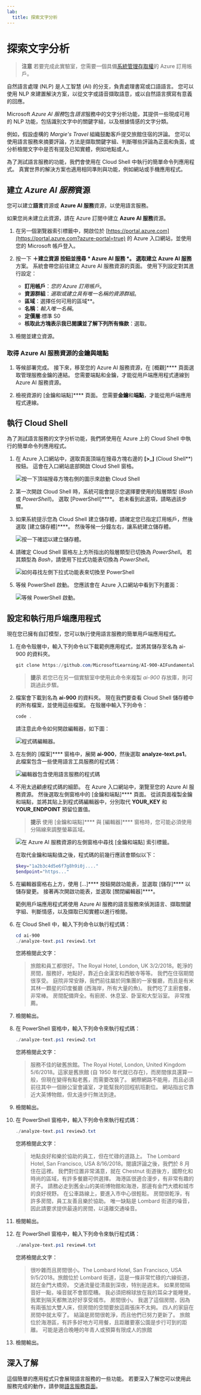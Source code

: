 ```yaml
---
lab:
  title: 探索文字分析
---
```


# 探索文字分析

> **注意** 若要完成此實驗室，您需要一個具備[系統管理存取權](https://azure.microsoft.com/free?azure-portal=true)的 Azure 訂用帳戶。

自然語言處理 (NLP) 是人工智慧 (AI) 的分支，負責處理書寫或口語語言。 您可以使用 NLP 來建置解決方案，以從文字或語音擷取語意，或以自然語言撰寫有意義的回應。

Microsoft *Azure AI 服務*包含*語言*服務中的文字分析功能，其提供一些現成可用的 NLP 功能，包括識別文字中的關鍵字組，以及根據情感的文字分類。

例如，假設虛構的 *Margie's Travel* 組織鼓勵客戶提交旅館住宿的評論。 您可以使用語言服務來摘要評論，方法是擷取關鍵字組、判斷哪些評論為正面和負面，或分析檢閱文字中是否有提及已知實體，例如地點或人。

為了測試語言服務的功能，我們會使用在 Cloud Shell 中執行的簡單命令列應用程式。 真實世界的解決方案也適用相同準則與功能，例如網站或手機應用程式。

## 建立 *Azure AI 服務*資源

您可以建立**語言**資源或 **Azure AI 服務**資源，以使用語言服務。

如果您尚未建立此資源，請在 Azure 訂閱中建立 **Azure AI 服務**資源。

1. 在另一個瀏覽器索引標籤中，開啟位於 [https://portal.azure.com](https://portal.azure.com?azure-portal=true) 的 Azure 入口網站，並使用您的 Microsoft 帳戶登入。

1. 按一下 **＋建立資源 **按鈕並搜尋  * Azure AI 服務 *。 選取**建立** **Azure AI 服務**方案。 系統會帶您前往建立 Azure AI 服務資源的頁面。 使用下列設定對其進行設定：
    - **訂用帳戶**：*您的 Azure 訂用帳戶*。
    - **資源群組**：*選取或建立具有唯一名稱的資源群組*。
    - **區域**：選擇任何可用的區域**。
    - **名稱**：*輸入唯一名稱*。
    - **定價層**:標準 S0
    - **核取此方塊表示我已閱讀並了解下列所有條款**：選取。

1. 檢閱並建立資源。

### 取得 Azure AI 服務資源的金鑰與端點

1. 等候部署完成。 接下來，移至您的 Azure AI 服務資源，在 [概觀]**** 頁面選取管理服務金鑰的連結。 您需要端點和金鑰，才能從用戶端應用程式連線到 Azure AI 服務資源。

1. 檢視資源的 [金鑰和端點]**** 頁面。 您需要**金鑰**和**端點**，才能從用戶端應用程式連線。

## 執行 Cloud Shell

為了測試語言服務的文字分析功能，我們將使用在 Azure 上的 Cloud Shell 中執行的簡單命令列應用程式。

1. 在 Azure 入口網站中，選取頁面頂端在搜尋方塊右邊的 **[>_]** (Cloud Shell**) 按鈕。 這會在入口網站底部開啟 Cloud Shell 窗格。

    ![按一下頂端搜尋方塊右側的圖示來啟動 Cloud Shell](media/analyze-text-language-service/powershell-portal-guide-1.png)

1. 第一次開啟 Cloud Shell 時，系統可能會提示您選擇要使用的殼層類型 (*Bash* 或 *PowerShell*)。 選取 [PowerShell]****。 若未看到此選項，請略過該步驟。  

1. 如果系統提示您為 Cloud Shell 建立儲存體，請確定您已指定訂用帳戶，然後選取 [建立儲存體]****。 然後等候一分鐘左右，讓系統建立儲存體。

    ![按一下確認以建立儲存體。](media/analyze-text-language-service/powershell-portal-guide-2.png)

1. 請確定 Cloud Shell 窗格左上方所指出的殼層類型已切換為 *PowerShell*。 若其類型為 *Bash*，請使用下拉式功能表切換為 *PowerShell*。

    ![如何尋找左側下拉式功能表來切換至 PowerShell](media/analyze-text-language-service/powershell-portal-guide-3.png)

1. 等候 PowerShell 啟動。 您應該會在 Azure 入口網站中看到下列畫面：  

    ![等候 PowerShell 啟動。](media/analyze-text-language-service/powershell-prompt.png)

## 設定和執行用戶端應用程式

現在您已擁有自訂模型，您可以執行使用語言服務的簡單用戶端應用程式。

1. 在命令殼層中，輸入下列命令以下載範例應用程式，並將其儲存至名為 ai-900 的資料夾。

    ```PowerShell
    git clone https://github.com/MicrosoftLearning/AI-900-AIFundamentals ai-900
    ```

    >**提示** 若您已在另一個實驗室中使用此命令來複製 *ai-900* 存放庫，則可跳過此步驟。

1. 檔案會下載到名為 **ai-900** 的資料夾。 現在我們要查看 Cloud Shell 儲存體中的所有檔案，並使用這些檔案。 在殼層中輸入下列命令：

     ```PowerShell
    code .
    ```

    請注意此命令如何開啟編輯器，如下圖：

    ![程式碼編輯器。](media/analyze-text-language-service/powershell-portal-guide-4.png)

1. 在左側的 [檔案]**** 窗格中，展開 **ai-900**，然後選取 **analyze-text.ps1**。 此檔案包含一些使用語言工具服務的程式碼：

    ![編輯器包含使用語言服務的程式碼](media/analyze-text-language-service/analyze-text-code.png)

1. 不用太過顧慮程式碼的細節。 在 Azure 入口網站中，瀏覽至您的 Azure AI 服務資源。 然後選取左側窗格中的 [金鑰和端點]**** 頁面。 從該頁面複製金鑰和端點，並將其貼上到程式碼編輯器中，分別取代 **YOUR_KEY** 和 **YOUR_ENDPOINT** 預留位置值。

    > **提示** 使用 [金鑰和端點]**** 與 [編輯器]**** 窗格時，您可能必須使用分隔線來調整螢幕區域。

    ![在 Azure AI 服務資源的左側窗格中尋找 [金鑰和端點] 索引標籤。](media/analyze-text-language-service/key-endpoint-support.png)

    在取代金鑰和端點值之後，程式碼的前幾行應該會類似以下：

    ```PowerShell
    $key="1a2b3c4d5e6f7g8h9i0j...."
    $endpoint="https..."
    ```

1. 在編輯器窗格右上方，使用 [...]**** 按鈕開啟功能表，並選取 [儲存]**** 以儲存變更。 接著再次開啟功能表，並選取 [關閉編輯器]****。

    範例用戶端應用程式將使用 Azure AI 服務的語言服務來偵測語言、擷取關鍵字組、判斷情感，以及擷取已知實體以進行檢閱。

1. 在 Cloud Shell 中，輸入下列命令以執行程式碼：

    ```PowerShell
    cd ai-900
    ./analyze-text.ps1 review1.txt
    ```

    您將檢閱此文字：

    >旅館和員工都很好。The Royal Hotel, London, UK 3/2/2018。乾淨的房間，服務好，地點好，靠近白金漢宮和西敏寺等等。 我們在住宿期間很享受。 庭院非常安靜，我們前往屬於同集團的一家餐廳，而且是有米其林一顆星的印度餐廳 (西海岸，所有大量的魚)。 我們吃了主廚套餐，非常棒。 房間配備齊全。有廚房、休息室、卧室和大型浴室。 非常推薦。

1. 檢閱輸出。

1. 在 PowerShell 窗格中，輸入下列命令來執行程式碼：

    ```PowerShell
    ./analyze-text.ps1 review2.txt
    ```

    您將檢閱此文字：

    >服務不佳的破舊旅館。The Royal Hotel, London, United Kingdom 5/6/2018。這家是舊旅館 (自 1950 年代就已存在)，而房間傢具還算一般，但現在變得有點老舊，而需要改裝了。 網際網路不能用，而且必須前往其中一個辦公室會議室，才能幫我的回程航班劃位。 網站指出它靠近大英博物館，但太遠步行無法到達。

1. 檢閱輸出。

1. 在 PowerShell 窗格中，輸入下列命令來執行程式碼：

    ```PowerShell
    ./analyze-text.ps1 review3.txt
    ```

    您將檢閱此文字：

    >地點良好和樂於協助的員工，但在忙碌的道路上。
    The Lombard Hotel, San Francisco, USA 8/16/2018。閱讀評論之後，我們於 8 月住在這裡。 我們對位置非常滿意，就在 Chestnut 街道後方，國際化和時尚的區域，有許多餐廳可供選擇。 海港區很適合漫步，有非常有趣的房子。 請務必走到舊金山的美術博物館和海港，那邊有金門大橋和城市的良好視野。 在公車路線上，要進入市中心很輕鬆。 房間很乾淨，有許多房間，員工友善且樂於協助。 唯一缺點是 Lombard 街道的噪音，因此請要求提供最遠的房間，以遠離交通噪音。

1. 檢閱輸出。

1. 在 PowerShell 窗格中，輸入下列命令來執行程式碼：

    ```PowerShell
    ./analyze-text.ps1 review4.txt
    ```

    您將檢閱此文字：

    >很吵雜而且房間很小。The Lombard Hotel, San Francisco, USA 9/5/2018。旅館位於 Lombard 街道，這是一條非常忙碌的六線街道，就在金門大橋旁。 交通流量從清晨到深夜，特別是週末。 如果房間隔音好一點，噪音就不會那麼糟。 我必須把棉球放在我的耳朵才能睡覺，我累到隔天都無法好好享受城市。 房間很小。 我選了這個房間，因為有兩張加大雙人床，但房間的空間要放這兩張床不太夠。 四人的家庭在房間中就太窄了。 結論是房間很乾淨，而且他們已努力更新了。 旅館位於海港區，有許多好地方可用餐，且距離要塞公園是步行可到的距離。 可能是適合晚睡的年青人或預算有限成人的旅館

1. 檢閱輸出。

## 深入了解

這個簡單的應用程式只會展現語言服務的一些功能。 若要深入了解您可以使用此服務完成的動作，請參閱[語言服務頁面](https://azure.microsoft.com/services/cognitive-services/language-service/)。

